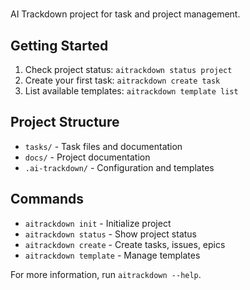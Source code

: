 # 

AI Trackdown project for task and project management.

## Getting Started

1. Check project status: `aitrackdown status project`
2. Create your first task: `aitrackdown create task`
3. List available templates: `aitrackdown template list`

## Project Structure

- `tasks/` - Task files and documentation
- `docs/` - Project documentation
- `.ai-trackdown/` - Configuration and templates

## Commands

- `aitrackdown init` - Initialize project
- `aitrackdown status` - Show project status
- `aitrackdown create` - Create tasks, issues, epics
- `aitrackdown template` - Manage templates

For more information, run `aitrackdown --help`.
